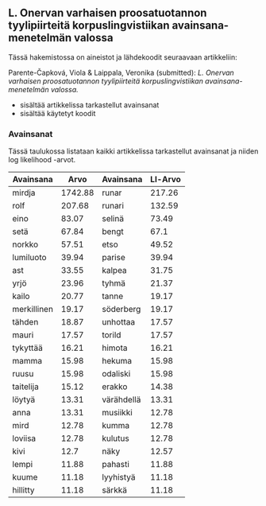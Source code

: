 ## L. Onervan varhaisen proosatuotannon tyylipiirteitä korpuslingvistiikan avainsana-menetelmän valossa

Tässä hakemistossa on aineistot ja lähdekoodit seuraavaan artikkeliin:

Parente-Čapková, Viola & Laippala, Veronika (submitted): _L. Onervan varhaisen proosatuotannon tyylipiirteitä korpuslingvistiikan avainsana-menetelmän valossa._

- <keywords-small/> sisältää artikkelissa tarkastellut avainsanat
- <scripts/> sisältää käytetyt koodit

### Avainsanat

Tässä taulukossa listataan kaikki artikkelissa tarkastellut avainsanat ja niiden log likelihood -arvot.

| Avainsana         | Arvo   | Avainsana        | Ll-Arvo   |
|-------------|--------|------------|--------|
| mirdja      | 1742.88 | runar      | 217.26  |
| rolf        | 207.68  | runari     | 132.59  |
| eino        | 83.07   | selinä     | 73.49   |
| setä        | 67.84   | bengt      | 67.1    |
| norkko      | 57.51   | etso       | 49.52   |
| lumiluoto   | 39.94   | parise     | 39.94   |
| ast         | 33.55   | kalpea     | 31.75   |
| yrjö        | 23.96   | tyhmä      | 21.37   |
| kailo       | 20.77   | tanne      | 19.17   |
| merkillinen | 19.17   | söderberg  | 19.17   |
| tähden      | 18.87   | unhottaa   | 17.57   |
| mauri       | 17.57   | torild     | 17.57   |
| tykyttää    | 16.21   | himota     | 16.21   |
| mamma       | 15.98   | hekuma     | 15.98   |
| ruusu       | 15.98   | odaliski   | 15.98   |
| taitelija   | 15.12   | erakko     | 14.38   |
| löytyä      | 13.31   | värähdellä | 13.31   |
| anna        | 13.31   | musiikki   | 12.78   |
| mird        | 12.78   | kumma      | 12.78   |
| loviisa     | 12.78   | kulutus    | 12.78   |
| kivi        | 12.7    | näky       | 12.57   |
| lempi       | 11.88   | pahasti    | 11.88   |
| kuume       | 11.18   | lyyhistyä  | 11.18   |
| hillitty    | 11.18   | särkkä     | 11.18   |
